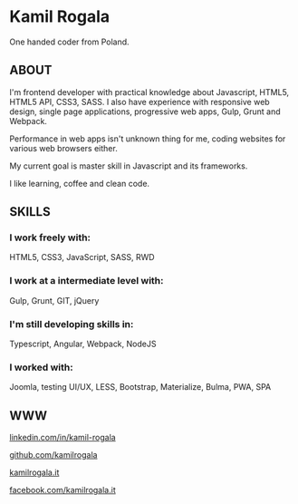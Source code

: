 # Kamil Rogala
One handed coder from Poland.

## ABOUT
I'm frontend developer with practical knowledge about Javascript, HTML5, HTML5 API, CSS3, SASS. I also have experience with responsive web design, single page applications, progressive web apps, Gulp, Grunt and Webpack.

Performance in web apps isn't unknown thing for me, coding websites for various web browsers either.

My current goal is master skill in Javascript and its frameworks.

I like learning, coffee and clean code.

## SKILLS
### I work freely with:
HTML5, CSS3, JavaScript, SASS, RWD
### I work at a intermediate level with:
Gulp, Grunt, GIT, jQuery
### I'm still developing skills in:
Typescript, Angular, Webpack, NodeJS
### I worked with:
Joomla, testing UI/UX, LESS, Bootstrap, Materialize, Bulma, PWA, SPA

## WWW
[linkedin.com/in/kamil-rogala](https://linkedin.com/in/kamil-rogala)

[github.com/kamilrogala](https://github.com/kamilrogala)

[kamilrogala.it](https://kamilrogala.it)

[facebook.com/kamilrogala.it](https://www.facebook.com/kamilrogala.it)
